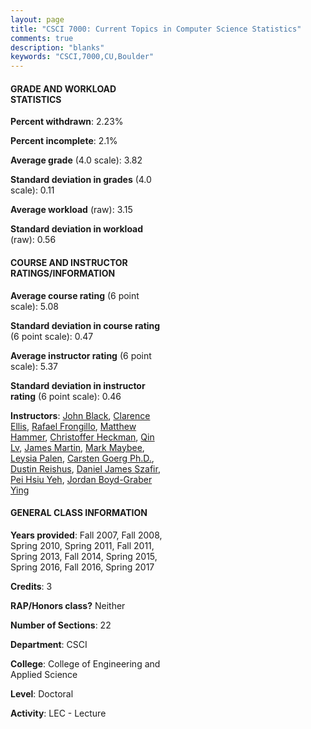 ```yaml
---
layout: page
title: "CSCI 7000: Current Topics in Computer Science Statistics"
comments: true
description: "blanks"
keywords: "CSCI,7000,CU,Boulder"
---
```

<head>
<script src="https://ajax.googleapis.com/ajax/libs/jquery/2.1.3/jquery.min.js"></script>
<script src="https://dl.dropboxusercontent.com/s/pc42nxpaw1ea4o9/highcharts.js?dl=0"></script>
<!-- <script src="../assets/js/highcharts.js"></script> -->
<style type="text/css">@font-face {
	font-family: "Bebas Neue";
	src: url(https://www.filehosting.org/file/details/544349/BebasNeue Regular.otf) format("opentype");
	}
	h1.Bebas { 
		font-family: "Bebas Neue", Verdana, Tahoma;
	}
</style>
</head>
<body>
	<div id="container" style="float: right; width: 45%; height: 88%; margin-left: 2.5%; margin-right: 2.5%;"></div>
	<script language="JavaScript">
		$(document).ready(function() {
		var chart = {type: 'column'};
		var title = {text: 'Grade Distribution'};
		var xAxis = {categories: ['A','B','C','D','F'],crosshair: true};
		var yAxis = {min: 0,title: {text: 'Percentage'}};
		var tooltip = {headerFormat: '<center><b><span style="font-size:20px">{point.key}</span></b></center>',
		               pointFormat: '<td style="padding:0"><b>{point.y:.1f}%</b></td>',
		               footerFormat: '</table>',shared: true,useHTML: true};
		var plotOptions = {column: {pointPadding: 0.0,borderWidth: 0}};  
		var credits = {enabled: false};var series= [{name: 'Percent',data: [88.32,11.38,0.3,0.0,0.0,]}];
		var json = {};
		json.chart = chart;
		json.title = title;
		json.tooltip = tooltip;
		json.xAxis = xAxis;
		json.yAxis = yAxis;  
		json.series = series;
		json.plotOptions = plotOptions;  
		json.credits = credits;
		$('#container').highcharts(json);
	});
	</script>
</body>
			   
#### GRADE AND WORKLOAD STATISTICS

**Percent withdrawn**: 2.23%

**Percent incomplete**: 2.1%

**Average grade** (4.0 scale): 3.82

**Standard deviation in grades** (4.0 scale): 0.11

**Average workload** (raw): 3.15

**Standard deviation in workload** (raw): 0.56

#### COURSE AND INSTRUCTOR RATINGS/INFORMATION

**Average course rating** (6 point scale): 5.08

**Standard deviation in course rating** (6 point scale): 0.47

**Average instructor rating** (6 point scale): 5.37

**Standard deviation in instructor rating** (6 point scale): 0.46

**Instructors**: <a href='../../instructors/John_Black'>John Black</a>, <a href='../../instructors/Clarence_Ellis'>Clarence Ellis</a>, <a href='../../instructors/Rafael_Frongillo'>Rafael Frongillo</a>, <a href='../../instructors/Matthew_Hammer'>Matthew Hammer</a>, <a href='../../instructors/Christoffer_Heckman'>Christoffer Heckman</a>, <a href='../../instructors/Qin_Lv'>Qin Lv</a>, <a href='../../instructors/James_Martin'>James Martin</a>, <a href='../../instructors/Mark_Maybee'>Mark Maybee</a>, <a href='../../instructors/Leysia_Palen'>Leysia Palen</a>, <a href='../../instructors/Carsten_Goerg_Ph.D.'>Carsten Goerg Ph.D.</a>, <a href='../../instructors/Dustin_Reishus'>Dustin Reishus</a>, <a href='../../instructors/Daniel_James_Szafir'>Daniel James Szafir</a>, <a href='../../instructors/Pei_Hsiu_Yeh'>Pei Hsiu Yeh</a>, <a href='../../instructors/Jordan_Boyd-Graber_Ying'>Jordan Boyd-Graber Ying</a>

#### GENERAL CLASS INFORMATION

**Years provided**: Fall 2007, Fall 2008, Spring 2010, Spring 2011, Fall 2011, Spring 2013, Fall 2014, Spring 2015, Spring 2016, Fall 2016, Spring 2017

**Credits**: 3

**RAP/Honors class?** Neither

**Number of Sections**: 22

**Department**: CSCI

**College**: College of Engineering and Applied Science

**Level**: Doctoral

**Activity**: LEC - Lecture
